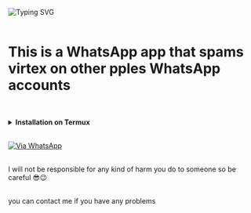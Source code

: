 <img
        src="https://readme-typing-svg.herokuapp.com?font=GlossAndBloom&size=35&duration=4997&color=993300&background=FF673200&center=true&vCenter=true&lines=Hey+JT+Is+back+;This+is+a+;WhatsApp+destroyer+;Created+by+me"
            alt="Typing SVG"
        />
<br>
<br>
# This is a WhatsApp app that spams virtex on other pples WhatsApp accounts 
<br>

<!-- Installation via Termux -->
<b><details><summary>Installation on Termux</summary></b>
```bash
> apt update
> apt upgrade
> pkg install python
> pkg install git -y
> git clone https://github.com/Timmydudew/WhatsApp-Destroyer
> cd WhatsApp-Destroyer
> python3 virtex.py
```
</details>

<br>

[![Via WhatsApp](https://img.shields.io/badge/WhatsApp-25D366?style=for-the-badge&logo=whatsapp&logoColor=white)](https://wa.me/2348050261876)

 <br>
I will not be responsible for any kind of harm you do to someone so be careful 😎😉
<br>
<br>
<p>you can contact me if you have any problems </p>
